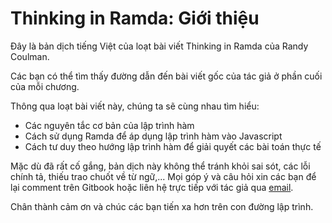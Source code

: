 # Thinking in Ramda: Giới thiệu

Đây là bản dịch tiếng Việt của loạt bài viết Thinking in Ramda của Randy Coulman.

Các bạn có thể tìm thấy đường dẫn đến bài viết gốc của tác giả ở phần cuối của mỗi chương.

Thông qua loạt bài viết này, chúng ta sẽ cùng nhau tìm hiểu:

* Các nguyên tắc cơ bản của lập trình hàm
* Cách sử dụng Ramda để áp dụng lập trình hàm vào Javascript
* Cách tư duy theo hướng lập trình hàm để giải quyết các bài toán thực tế

Mặc dù đã rất cố gắng, bản dịch này không thể tránh khỏi sai sót, các lỗi chính tả, thiếu trao chuốt về từ ngữ,... Mọi góp ý và câu hỏi xin các bạn để lại comment trên Gitbook hoặc liên hệ trực tiếp với tác giả qua [email](mailto:phanhoangloc@gmail.com).

Chân thành cảm ơn và chúc các bạn tiến xa hơn trên con đường lập trình.

